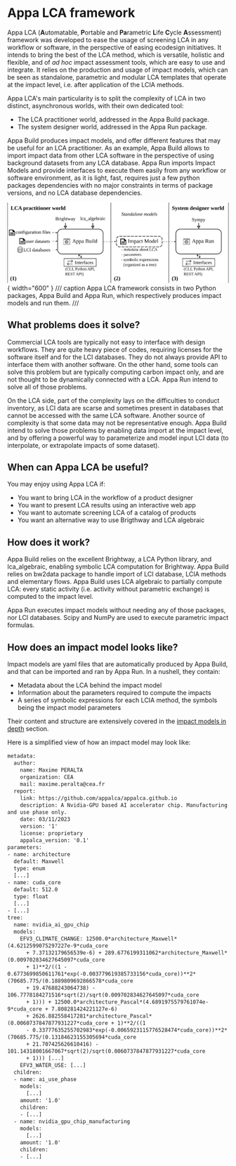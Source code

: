 # Appa LCA framework

Appa LCA (**A**utomatable, **P**ortable and **Pa**rametric **L**ife **C**ycle **A**ssessment) framework was developed to ease the usage of screening LCA in any workflow or software, in the perspective of easing ecodesign initiatives.
It intends to bring the best of the LCA method, which is versatile, holistic and flexible, and of _ad hoc_ impact assessment tools, which are easy to use and integrate.
It relies on the production and usage of impact models, which can be seen as standalone, parametric and modular LCA templates that operate at the impact level, i.e. after application of the LCIA methods.  

Appa LCA's main particularity is to split the complexity of LCA in two distinct, asynchronous worlds, with their own dedicated tool:

- The LCA practitioner world, addressed in the Appa Build package.
- The system designer world, addressed in the Appa Run package.

Appa Build produces impact models, and offer different features that may be useful for an LCA practitioner. As an example, Appa Build allows to import impact data from other LCA software in the perspective of using background datasets from any LCA database.
Appa Run imports Impact Models and provide interfaces to execute them easily from any workflow or software environment, as it is light, fast, requires just a few python packages dependencies with no major constraints in terms of package versions, and no LCA database dependencies.

![Appa LCA framework](assets/appalca_framework.svg){ width="600" }
/// caption
Appa LCA framework consists in two Python packages, Appa Build and Appa Run, which respectively produces impact models and run them. 
///

## What problems does it solve?
Commercial LCA tools are typically not easy to interface with design workflows. They are quite heavy piece of codes, requiring licenses for the software itself and for the LCI databases. They do not always provide API to interface them with another software.
On the other hand, some tools can solve this problem but are typically computing carbon impact only, and are not thought to be dynamically connected with a LCA.
Appa Run intend to solve all of those problems.

On the LCA side, part of the complexity lays on the difficulties to conduct inventory, as LCI data are scarse and sometimes present in databases that cannot be accessed with the same LCA software. Another source of complexity is that some data may not be representative enough.
Appa Build intend to solve those problems by enabling data import at the impact level, and by offering a powerful way to parameterize and model input LCI data (to interpolate, or extrapolate impacts of some dataset).

## When can Appa LCA be useful?
You may enjoy using Appa LCA if:

- You want to bring LCA in the workflow of a product designer
- You want to present LCA results using an interactive web app
- You want to automate screening LCA of a catalog of products
- You want an alternative way to use Brigthway and LCA algebraic

## How does it work?
Appa Build relies on the excellent Brightway, a LCA Python library, and lca_algebraic, enabling symbolic LCA computation for Brightway.
Appa Build relies on bw2data package to handle import of LCI database, LCIA methods and elementary flows.
Appa Build uses LCA algebraic to partially compute LCA: every static activity (i.e. activity without parametric exchange) is computed to the impact level.

Appa Run executes impact models without needing any of those packages, nor LCI databases. Scipy and NumPy are used to execute parametric impact formulas.

## How does an impact model looks like?
Impact models are yaml files that are automatically produced by Appa Build, and that can be imported and ran by Appa Run.
In a nushell, they contain:

- Metadata about the LCA behind the impact model
- Information about the parameters required to compute the impacts
- A series of symbolic expressions for each LCIA method, the symbols being the impact model parameters

Their content and structure are extensively covered in the [impact models in depth](in_depth%2Fimpact_models_in_depth.md) section.

Here is a simplified view of how an impact model may look like:

``` { .yaml .no-copy }
metadata:
  author:
    name: Maxime PERALTA
    organization: CEA
    mail: maxime.peralta@cea.fr
  report:
    link: https://github.com/appalca/appalca.github.io
    description: A Nvidia-GPU based AI accelerator chip. Manufacturing and use phase only.
    date: 03/11/2023
    version: '1'
    license: proprietary
    appalca_version: '0.1'
parameters:
- name: architecture
  default: Maxwell
  type: enum
  [...]
- name: cuda_core
  default: 512.0
  type: float
  [...]
- [...]
tree:
  name: nvidia_ai_gpu_chip
  models:
    EFV3_CLIMATE_CHANGE: 12500.0*architecture_Maxwell*(4.6212599075297227e-9*cuda_core
      + 7.37132179656539e-6) + 289.6776199311062*architecture_Maxwell*(0.009702834627645097*cuda_core
      + 1)**2/((1 - 0.6773699850611761*exp(-0.003779619385733156*cuda_core))**2*(70685.775/(0.1889809692866578*cuda_core
      + 19.47688243064738) - 106.7778184271516*sqrt(2)/sqrt(0.009702834627645097*cuda_core
      + 1))) + 12500.0*architecture_Pascal*(4.6891975579761074e-9*cuda_core + 7.808281424221127e-6)
      + 2626.882558417281*architecture_Pascal*(0.0060737847877931227*cuda_core + 1)**2/((1
      - 0.33777635255702983*exp(-0.0065923115776528474*cuda_core))**2*(70685.775/(0.13184623155305694*cuda_core
      + 21.707425626610416) - 101.14318001667067*sqrt(2)/sqrt(0.0060737847877931227*cuda_core
      + 1))) [...]
    EFV3_WATER_USE: [...]
  children:
  - name: ai_use_phase
    models:
      [...]
    amount: '1.0'
    children:
    - [...]
  - name: nvidia_gpu_chip_manufacturing
    models:
      [...]
    amount: '1.0'
    children:
    - [...]
```

